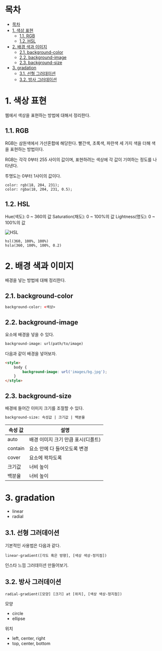 # 목차

- [목차](#목차)
- [1. 색상 표현](#1-색상-표현)
  - [1.1. RGB](#11-rgb)
  - [1.2. HSL](#12-hsl)
- [2. 배경 색과 이미지](#2-배경-색과-이미지)
  - [2.1. background-color](#21-background-color)
  - [2.2. background-image](#22-background-image)
  - [2.3. background-size](#23-background-size)
- [3. gradation](#3-gradation)
  - [3.1. 선형 그러데이션](#31-선형-그러데이션)
  - [3.2. 방사 그러데이션](#32-방사-그러데이션)

# 1. 색상 표현

웹에서 색상을 표현하는 방법에 대해서 정리한다.  

## 1.1. RGB

RGB는 삼원색에서 가산혼합에 해당한다. 빨간색, 초록색, 파란색 세 가지 색을 더해 색을 표현하는 방법이다.  

RGB는 각각 0부터 255 사이의 값이며, 표현하려는 색상에 각 값이 기여하는 정도를 나타낸다.  

투명도는 0부터 1사이의 값이다.  

```text
color: rgb(18, 204, 231);
color: rgba(18, 204, 231, 0.5);
```

## 1.2. HSL

Hue(색도): 0 ~ 360의 값
Saturation(채도): 0 ~ 100%의 값
Lightness(명도): 0 ~ 100%의 값

![HSL](assets/6-1.png)

```text
hsl(360, 100%, 100%)
hsla(360, 100%, 100%, 0.2)
```

# 2. 배경 색과 이미지

배경을 넣는 방법에 대해 정리한다.  

## 2.1. background-color

```html
background-color: <색상>
```

## 2.2. background-image

요소에 배경을 넣을 수 있다.  

```html
background-image: url(path/to/image)
```

다음과 같이 배경을 넣어보자.  

```html
<style>
    body {
        background-image: url('images/bg.jpg');
    }
</style>
```

## 2.3. background-size

배경에 들어간 이미지 크기를 조절할 수 있다.  

```html
background-size: 속성값 | 크기값 | 백분율
```

|속성 값|설명|
|-|-|
|auto|배경 이미지 크기 만큼 표시(디폴트)|
|contain|요소 안에 다 들어오도록 변경|
|cover|요소에 꽉차도록|
|크기값|너비 높이|
|백분율|너비 높이|

# 3. gradation

- linear
- radial

## 3.1. 선형 그러데이션

기본적인 사용법은 다음과 같다.  

```text
linear-gradient([각도 혹은 방향], [색상 색상-정지점])
```

인스타 느낌 그러데이션 만들어보기.

## 3.2. 방사 그러데이션

```text
radial-gradient([모양] [크기] at [위치], [색상 색상-정지점])
```

모양

- circle
- ellipse

위치

- left, center, right
- top, center, bottom